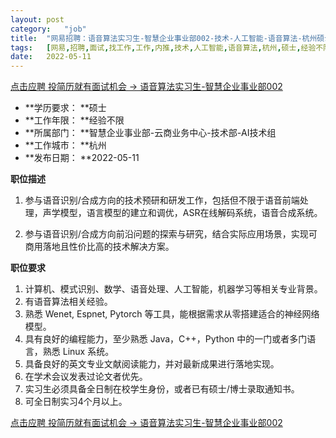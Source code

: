 ```yaml
---
layout:	post
category:	"job"
title:	"网易招聘：语音算法实习生-智慧企业事业部002-技术-人工智能-语音算法-杭州硕士经验不限"
tags:	[网易,招聘,面试,找工作,工作,内推,技术,人工智能,语音算法,杭州,硕士,经验不限]
date:	2022-05-11
---
```


[点击应聘 投简历就有面试机会 -> 语音算法实习生-智慧企业事业部002](http://mobile.bole.netease.com/bole/boleDetail?id=36328&employeeId=346f03c3cda5f04c&key=all)



- **学历要求： **硕士
- **工作年限： **经验不限
- **所属部门： **智慧企业事业部-云商业务中心-技术部-AI技术组
- **工作城市： **杭州
- **发布日期： **2022-05-11



**职位描述**
1. 参与语音识别/合成方向的技术预研和研发工作，包括但不限于语音前端处理，声学模型，语言模型的建立和调优，ASR在线解码系统，语音合成系统。

2. 参与语音识别/合成方向前沿问题的探索与研究，结合实际应用场景，实现可商用落地且性价比高的技术解决方案。




**职位要求**
1. 计算机、模式识别、数学、语音处理、人工智能，机器学习等相关专业背景。
2. 有语音算法相关经验。
3. 熟悉 Wenet, Espnet, Pytorch 等工具，能根据需求从零搭建适合的神经网络模型。
4. 具有良好的编程能力，至少熟悉 Java，C++，Python 中的一门或者多门语言，熟悉 Linux 系统。
5. 具备良好的英文专业文献阅读能力，并对最新成果进行落地实现。
6. 在学术会议发表过论文者优先。
7.  实习生必须具备全日制在校学生身份，或者已有硕士/博士录取通知书。
8. 可全日制实习4个月以上。



[点击应聘 投简历就有面试机会 -> 语音算法实习生-智慧企业事业部002](http://mobile.bole.netease.com/bole/boleDetail?id=36328&employeeId=346f03c3cda5f04c&key=all)